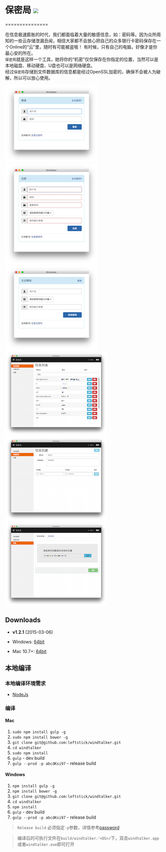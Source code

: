 # 保密局 ![](http://img.shields.io/badge/version-v1.2.1-green.svg) #
===============

在信息极速膨胀的时代，我们都面临着大量的敏感信息，如：密码等。因为众所周知的一些云存储泄漏丑闻，相信大家都不会放心把自己的众多银行卡密码保存在一个Online的“云”里，随时有可能被盗哦！
有时候，只有自己的电脑，好像才是你最心安的所在。  
`保密局`就是这样一个工具，她将你的“机密”仅仅保存在你指定的位置，当然可以是本地磁盘、移动硬盘、U盘也可以是网络硬盘。  
经过`保密局`存储到文件数据库的信息都是经过OpenSSL加密的，确保不会被人为破解，所以可以放心使用。

![](./docs/imgs/login.png)  ![](./docs/imgs/signup.png)
![](./docs/imgs/forget.png) ![](./docs/imgs/secret.png)
![](./docs/imgs/create.png) ![](./docs/imgs/setting.png)

## Downloads ##

* **v1.2.1** (2015-03-06)

 * Windows: [64bit](https://github.com/leftstick/windtalker/releases/download/1.2.1/windtalker-v1.2.1-win-x64.tar.gz)
 * Mac 10.7+: [64bit](https://github.com/leftstick/windtalker/releases/download/1.2.1/windtalker-v1.2.1-darwin-x64.tar.gz)


## 本地编译 ##

### 本地编译环境需求 ###

* [NodeJs](http://nodejs.org)


### 编译 ###

#### Mac ####

1. `sudo npm install gulp -g`
2. `sudo npm install bower -g`
3. `git clone git@github.com:leftstick/windtalker.git`
4. `cd windtalker`
5. `sudo npm install`
6. `gulp` - dev build
7. `gulp --prod -p abcdKsi97` - release build


#### Windows ####

1. `npm install gulp -g`
2. `npm install bower -g`
3. `git clone git@github.com:leftstick/windtalker.git`
4. `cd windtalker`
5. `npm install`
6. `gulp` - dev build
7. `gulp --prod -p abcdKsi97` - release build

> `Release build` 必须指定`-p`参数，详情参考[password](http://nodejs.org/api/crypto.html#crypto_crypto_createcipher_algorithm_password)

> 编译后的可执行文件在`build/windtalker／<OS>/`下，双击`windtalker.app`或者`windtalker.exe`即可打开